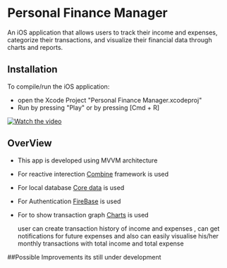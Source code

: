 # Personal Finance Manager

An iOS application that allows users to track their income and expenses, categorize their transactions, and visualize their financial data through charts and reports.

## Installation

To compile/run the iOS application:
* open the Xcode Project "Personal Finance Manager.xcodeproj"
* Run by pressing "Play" or by pressing [Cmd + R]

[![Watch the video](https://i9.ytimg.com/vi/wnwfeUlQCdg/mq2.jpg?sqp=CITpmLQG-oaymwEmCMACELQB8quKqQMa8AEB-AGUBoAC0AWKAgwIABABGEkgVyhlMA8=&rs=AOn4CLA0udetMXurTpyTUwzelXa7uy6xnQ)](https://www.youtube.com/watch?v=wnwfeUlQCdg)

## OverView

* This app is developed using MVVM architecture 
* For reactive interection [Combine](https://developer.apple.com/documentation/combine) framework is used
* For local database [Core data](https://developer.apple.com/documentation/coredata/) is used
* For Authentication [FireBase](https://firebase.google.com) is used
* For to show transaction graph [Charts](https://github.com/ChartsOrg/Charts) is used

  user can create transaction history of income and expenses , can get notifications for future expenses and also can easily visualise his/her monthly transactions with total income and total expense

##Possible Improvements
its still under development
